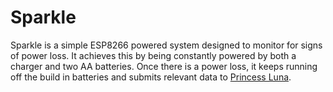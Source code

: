 # Sparkle
Sparkle is a simple ESP8266 powered system designed to monitor for signs of power loss. It achieves this by being constantly powered by both a charger and two AA batteries. Once there is a power loss, it keeps running off the build in batteries and submits relevant data to [Princess Luna](https://github.com/Thorinair/Princess-Luna).